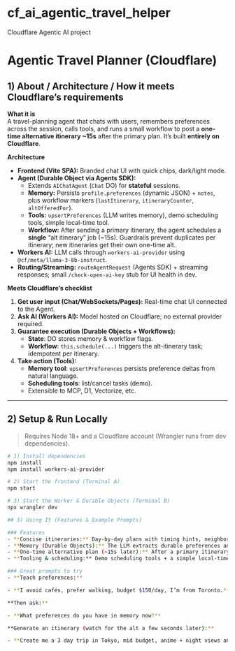 # cf_ai_agentic_travel_helper

Cloudflare Agentic AI project

# Agentic Travel Planner (Cloudflare)

## 1) About / Architecture / How it meets Cloudflare’s requirements

**What it is**  
A travel-planning agent that chats with users, remembers preferences across the session, calls tools, and runs a small workflow to post a **one-time alternative itinerary ~15s** after the primary plan. It’s built **entirely on Cloudflare**.

**Architecture**

- **Frontend (Vite SPA):** Branded chat UI with quick chips, dark/light mode.
- **Agent (Durable Object via Agents SDK):**
  - Extends `AIChatAgent` (`Chat` DO) for **stateful** sessions.
  - **Memory:** Persists `profile.preferences` (dynamic JSON) + `notes`, plus workflow markers (`lastItinerary`, `itineraryCounter`, `altOfferedFor`).
  - **Tools:** `upsertPreferences` (LLM writes memory), demo scheduling tools, simple local-time tool.
  - **Workflow:** After sending a primary itinerary, the agent schedules a **single** “alt itinerary” job (~15s). Guardrails prevent duplicates per itinerary; new itineraries get their own one-time alt.
- **Workers AI:** LLM calls through `workers-ai-provider` using `@cf/meta/llama-3-8b-instruct`.
- **Routing/Streaming:** `routeAgentRequest` (Agents SDK) + streaming responses; small `/check-open-ai-key` stub for UI health in dev.

**Meets Cloudflare’s checklist**

1. **Get user input (Chat/WebSockets/Pages):** Real-time chat UI connected to the Agent.
2. **Ask AI (Workers AI):** Model hosted on Cloudflare; no external provider required.
3. **Guarantee execution (Durable Objects + Workflows):**
   - **State**: DO stores memory & workflow flags.
   - **Workflow**: `this.schedule(...)` triggers the alt-itinerary task; idempotent per itinerary.
4. **Take action (Tools):**
   - **Memory tool**: `upsertPreferences` persists preference deltas from natural language.
   - **Scheduling tools**: list/cancel tasks (demo).
   - Extensible to MCP, D1, Vectorize, etc.

---

## 2) Setup & Run Locally

> Requires Node 18+ and a Cloudflare account (Wrangler runs from dev dependencies).

```bash
# 1) Install dependencies
npm install
npm install workers-ai-provider

# 2) Start the frontend (Terminal A)
npm start

# 3) Start the Worker & Durable Objects (Terminal B)
npx wrangler dev

## 3) Using It (Features & Example Prompts)

### Features
- **Concise itineraries:** Day-by-day plans with timing hints, neighborhoods, and a simple budget band.
- **Memory (Durable Objects):** The LLM extracts durable preferences and calls `upsertPreferences`. These are summarized back into the system context on later turns.
- **One-time alternative plan (~15s later):** After a primary itinerary, the agent posts a **single** alternative for that itinerary. If you request another itinerary later, it will schedule one more (still one-per-itinerary).
- **Tooling & scheduling:** Demo scheduling tools + a simple local-time tool. Easy to extend (weather, bookings, MCP, etc.).

### Great prompts to try
- **Teach preferences:**

- **I avoid cafés, prefer walking, budget $150/day, I’m from Toronto.**

**Then ask:**

- **What preferences do you have in memory now?**

**Generate an itinerary (watch for the alt a few seconds later):**

- **Create me a 3 day trip in Tokyo, mid budget, anime + night views and I like walking alot and any type of food is ok.**

```
